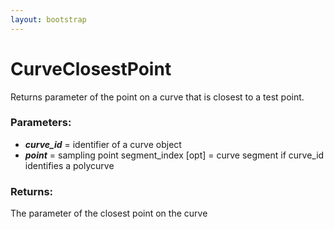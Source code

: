 ```yaml
---
layout: bootstrap
---
```


# CurveClosestPoint

Returns parameter of the point on a curve that is closest to a test point.
        

### Parameters:

- ***curve_id*** = identifier of a curve object
- ***point*** = sampling point
segment_index [opt] = curve segment if curve_id identifies a polycurve
        

### Returns:


The parameter of the closest point on the curve
        
